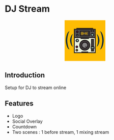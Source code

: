 # DJ Stream

<p align="center">
  <a href="https://github.com/matyo91/dj-stream">
    <img src="medias/logo.png" height="128" alt="DJ-Stream">
  </a>
</p>

## Introduction

Setup for DJ to stream online

## Features

- Logo
- Social Overlay
- Countdown
- Two scenes : 1 before stream, 1 mixing stream